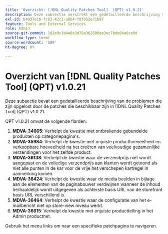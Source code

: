 ```yaml
---
title: 'Overzicht: [!DNL Quality Patches Tool]  (QPT) v1.0.21'
description: Deze subsectie verstrekt een gedetailleerde beschrijving van de kwesties die door de flarden beschikbaar in  [!DNL Quality Patches Tool]  (QPT) v1.0.21 worden opgelost.
exl-id: b4937e1b-fcb3-42c1-a8b4-f8fb52e71b87
feature: Tools and External Services
role: Admin
source-git-commit: 1d2e0c1b4a8e3d79a362500ee3ec7bde84a6ce0d
workflow-type: tm+mt
source-wordcount: '189'
ht-degree: 0%

---
```


# Overzicht van [!DNL Quality Patches Tool] (QPT) v1.0.21

Deze subsectie bevat een gedetailleerde beschrijving van de problemen die zijn opgelost door de patches die beschikbaar zijn in [!DNL Quality Patches Tool] (QPT) v1.0.21.

QPT v1.0.21 omvat de volgende flarden:

1. **MDVA-34665**: Verhelpt de kwestie met ontbrekende gebundelde producten op categoriepagina&#39;s.
1. **MDVA-35984**: Verhelpt de kwestie met onjuiste producthoeveelheid en verkoopbare hoeveelheid na het creëren van veelvoudige gezamenlijke verzendingen voor het zelfde product.
1. **MDVA-36138**: Verhelpt de kwestie waar de verzendprijs niet wordt aangepast en de volledige verzendprijs aan klanten wordt getoond als niet alle punten in de kar voor de vrije het verschepen kartregel in aanmerking komen.
1. **MDVA-36424**: Verhelpt de kwestie waar de media beelden in bijlage aan de elementen van de paginabouwer verdwijnen wanneer de inhoud herhaaldelijk wordt uitgegeven als achterste basis URL van de storefront basis URL verschillend is.
1. **MDVA-36464**: Verhelpt de kwestie waar de configuratie van het e-mailbericht niet op store-view niveau werkt.
1. **MDVA-36615**: Verhelpt de kwestie met onjuiste producttelling in het Admin productnet.

Gebruik het menu links om naar een specifieke patchpagina te navigeren.
